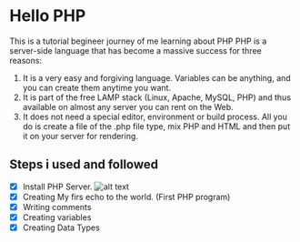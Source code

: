 # Hello PHP 
This is a tutorial begineer journey of me learning about PHP 
PHP is a server-side language that has become a massive success for three reasons:
1. It is a very easy and forgiving language. Variables can be anything, and you can create them anytime you want.
2. It is part of the free LAMP stack (Linux, Apache, MySQL, PHP) and thus available on almost any server you can rent on the Web.
3. It does not need a special editor, environment or build process. All you do is create a file of the .php file type, mix PHP and HTML and then put it on your server for rendering.

## Steps i used and followed

- [x] Install PHP Server.
    ![alt text](image.png)
- [x] Creating My firs echo to the world. (First PHP program)
- [x] Writing comments
- [x] Creating variables
- [x] Creating Data Types
